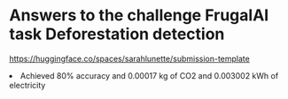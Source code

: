 # Answers to the challenge FrugalAI task Deforestation detection

https://huggingface.co/spaces/sarahlunette/submission-template

<li>Achieved 80% accuracy and 0.00017 kg of CO2 and 0.003002 kWh of electricity</li>
